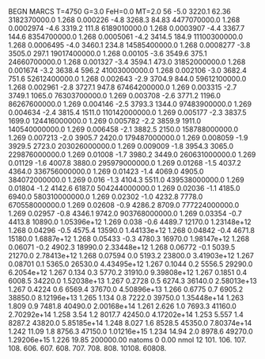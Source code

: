 BEGN
MARCS T=4750 G=3.0 FeH=0.0 MT=2.0
                  56
-5.0 3220.1 62.36 3182370000.0 1.268 0.000226 
-4.8 3268.3 84.83 4477070000.0 1.268 0.0002974 
-4.6 3319.2 111.8 6189010000.0 1.268 0.0003907 
-4.4 3367.7 144.6 8354700000.0 1.268 0.0005061 
-4.2 3414.5 184.9 11100300000.0 1.268 0.0006495 
-4.0 3460.1 234.8 14585400000.0 1.268 0.0008277 
-3.8 3505.0 297.1 19017400000.0 1.268 0.00105 
-3.6 3549.6 375.1 24660700000.0 1.268 0.001327 
-3.4 3594.1 473.0 31852000000.0 1.268 0.001674 
-3.2 3638.4 596.2 41003000000.0 1.268 0.002106 
-3.0 3682.4 751.6 52612400000.0 1.268 0.002643 
-2.9 3704.9 844.0 59612100000.0 1.268 0.002961 
-2.8 3727.1 947.8 67464200000.0 1.269 0.003315 
-2.7 3749.1 1065.0 76303700000.0 1.269 0.003708 
-2.6 3771.2 1196.0 86267600000.0 1.269 0.004146 
-2.5 3793.3 1344.0 97483900000.0 1.269 0.004634 
-2.4 3815.4 1511.0 110142000000.0 1.269 0.005177 
-2.3 3837.5 1699.0 124416000000.0 1.269 0.005782 
-2.2 3859.9 1911.0 140540000000.0 1.269 0.006458 
-2.1 3882.5 2150.0 158788000000.0 1.269 0.007213 
-2.0 3905.7 2420.0 179487000000.0 1.269 0.008059 
-1.9 3929.5 2723.0 203026000000.0 1.269 0.009009 
-1.8 3954.3 3065.0 229876000000.0 1.269 0.01008 
-1.7 3980.2 3449.0 260631000000.0 1.269 0.01129 
-1.6 4007.8 3880.0 295979000000.0 1.269 0.01268 
-1.5 4037.2 4364.0 336756000000.0 1.269 0.01423 
-1.4 4069.0 4905.0 384072000000.0 1.269 0.016 
-1.3 4104.3 5511.0 439538000000.0 1.269 0.01804 
-1.2 4142.6 6187.0 504244000000.0 1.269 0.02036 
-1.1 4185.0 6940.0 580310000000.0 1.269 0.02302 
-1.0 4232.8 7778.0 670558000000.0 1.269 0.02608 
-0.9 4286.2 8709.0 777224000000.0 1.269 0.02957 
-0.8 4346.1 9742.0 903768000000.0 1.269 0.03354 
-0.7 4413.8 10890.0 1.05396e+12 1.269 0.038 
-0.6 4489.7 12170.0 1.23148e+12 1.268 0.04296 
-0.5 4575.4 13590.0 1.44133e+12 1.268 0.04842 
-0.4 4671.8 15180.0 1.6887e+12 1.268 0.05433 
-0.3 4780.3 16970.0 1.98147e+12 1.268 0.06071 
-0.2 4902.3 18990.0 2.33448e+12 1.268 0.06772 
-0.1 5039.5 21270.0 2.78413e+12 1.268 0.07594 
0.0 5193.2 23800.0 3.41903e+12 1.267 0.08701 
0.1 5365.0 26530.0 4.43495e+12 1.267 0.1044 
0.2 5556.5 29290.0 6.2054e+12 1.267 0.134 
0.3 5770.2 31910.0 9.39808e+12 1.267 0.1851 
0.4 6008.5 34220.0 1.52038e+13 1.267 0.2728 
0.5 6274.3 36140.0 2.58013e+13 1.267 0.4224 
0.6 6569.4 37670.0 4.50896e+13 1.266 0.6775 
0.7 6905.2 38850.0 8.12196e+13 1.265 1.134 
0.8 7222.0 39750.0 1.35448e+14 1.263 1.809 
0.9 7481.8 40490.0 2.00168e+14 1.261 2.626 
1.0 7693.3 41160.0 2.70292e+14 1.258 3.54 
1.2 8017.7 42450.0 4.17202e+14 1.253 5.557 
1.4 8287.2 43820.0 5.85185e+14 1.248 8.027 
1.6 8528.5 45350.0 7.80374e+14 1.242 11.09 
1.8 8756.3 47150.0 1.01216e+15 1.234 14.94 
2.0 8978.6 49270.0 1.29206e+15 1.226 19.85 
200000.00
natoms              0      0.00
nmol          12
          101.         106.       107.      108.         606.        607.        608.
          707.         708.       808.    10108.       60808.
